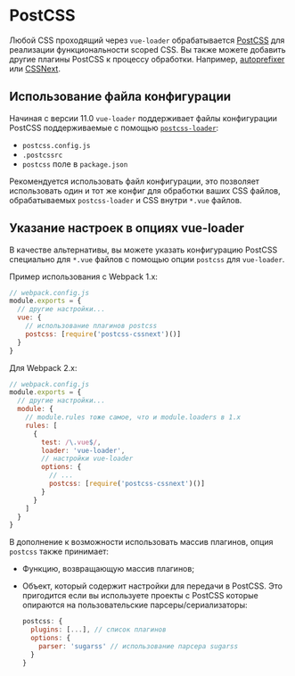 # PostCSS

Любой CSS проходящий через `vue-loader` обрабатывается [PostCSS](https://github.com/postcss/postcss) для реализации функциональности scoped CSS. Вы также можете добавить другие плагины PostCSS к процессу обработки. Например, [autoprefixer](https://github.com/postcss/autoprefixer) или [CSSNext](http://cssnext.io/).

## Использование файла конфигурации

Начиная с версии 11.0 `vue-loader` поддерживает файлы конфигурации PostCSS поддерживаемые с помощью [`postcss-loader`](https://github.com/postcss/postcss-loader#usage):

- `postcss.config.js`
- `.postcssrc`
- `postcss` поле в `package.json`

Рекомендуется использовать файл конфигурации, это позволяет использовать один и тот же конфиг для обработки ваших CSS файлов, обрабатываемых `postcss-loader` и CSS внутри `*.vue` файлов.

## Указание настроек в опциях vue-loader

В качестве альтернативы, вы можете указать конфигурацию PostCSS специально для `*.vue` файлов с помощью опции `postcss` для `vue-loader`.

Пример использования с Webpack 1.x:

``` js
// webpack.config.js
module.exports = {
  // другие настройки...
  vue: {
    // использование плагинов postcss
    postcss: [require('postcss-cssnext')()]
  }
}
```

Для Webpack 2.x:

``` js
// webpack.config.js
module.exports = {
  // другие настройки...
  module: {
    // module.rules тоже самое, что и module.loaders в 1.x
    rules: [
      {
        test: /\.vue$/,
        loader: 'vue-loader',
        // настройки vue-loader
        options: {
          // ...
          postcss: [require('postcss-cssnext')()]
        }
      }
    ]
  }
}
```

В дополнение к возможности использовать массив плагинов, опция `postcss` также принимает:

- Функцию, возвращающую массив плагинов;

- Объект, который содержит настройки для передачи в PostCSS. Это пригодится если вы используете проекты с PostCSS которые опираются на пользовательские парсеры/сериализаторы:

  ``` js
  postcss: {
    plugins: [...], // список плагинов
    options: {
      parser: 'sugarss' // использование парсера sugarss
    }
  }
  ```

